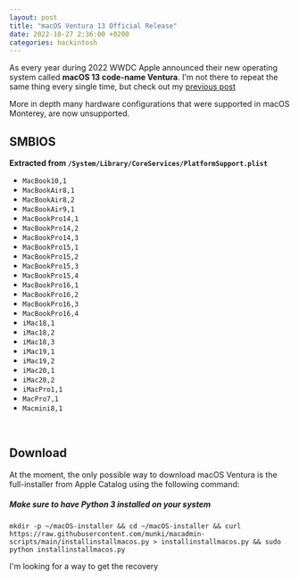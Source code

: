 ```yaml
---
layout: post
title: "macOS Ventura 13 Official Release"
date: 2022-10-27 2:36:00 +0200
categories: hackintosh
---
```


As every year during 2022 WWDC Apple announced their new operating system called **macOS 13 code-name Ventura**.
I'm not there to repeat the same thing every single time, but check out my [previous post]()

More in depth many hardware configurations that were supported in macOS Monterey, are now unsupported.

## SMBIOS

**Extracted from `/System/Library/CoreServices/PlatformSupport.plist`**

- `MacBook10,1`
- `MacBookAir8,1`
- `MacBookAir8,2`
- `MacBookAir9,1`
- `MacBookPro14,1`
- `MacBookPro14,2`
- `MacBookPro14,3`
- `MacBookPro15,1`
- `MacBookPro15,2`
- `MacBookPro15,3`
- `MacBookPro15,4`
- `MacBookPro16,1`
- `MacBookPro16,2`
- `MacBookPro16,3`
- `MacBookPro16,4`
- `iMac18,1`
- `iMac18,2`
- `iMac18,3`
- `iMac19,1`
- `iMac19,2`
- `iMac20,1`
- `iMac20,2`
- `iMacPro1,1`
- `MacPro7,1`
- `Macmini8,1`


<br>

## Download

At the moment, the only possible way to download macOS Ventura is the full-installer from Apple Catalog using the following command:

##### Make sure to have Python 3 installed on your system

`mkdir -p ~/macOS-installer && cd ~/macOS-installer && curl https://raw.githubusercontent.com/munki/macadmin-scripts/main/installinstallmacos.py > installinstallmacos.py && sudo python installinstallmacos.py`

I'm looking for a way to get the recovery